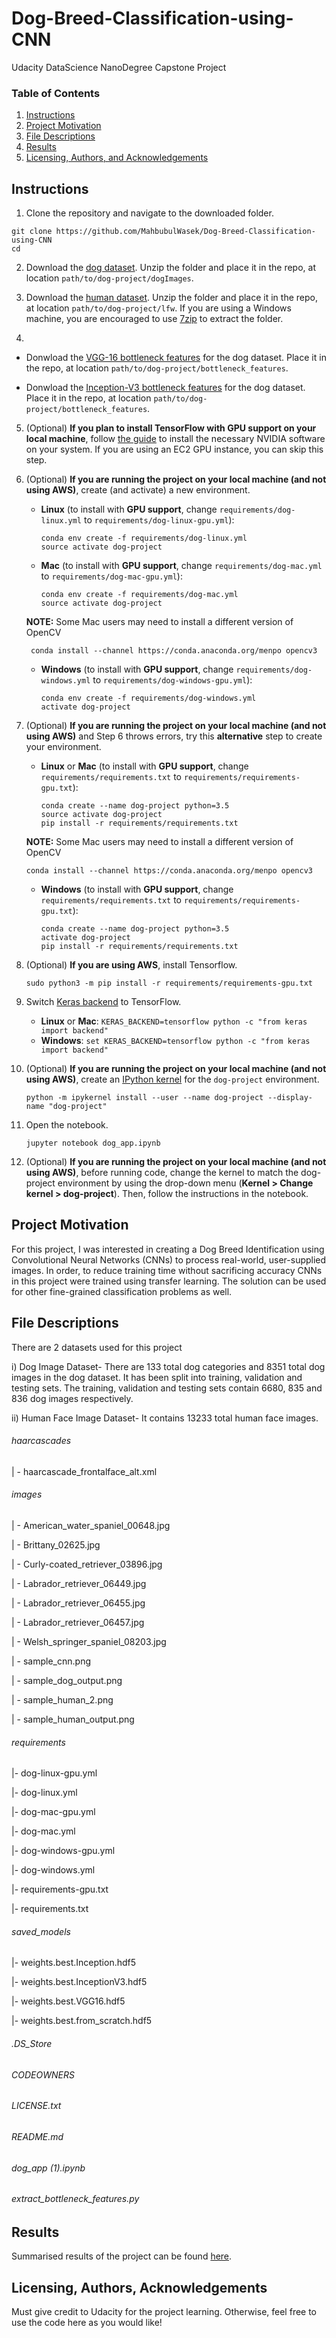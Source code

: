 # Dog-Breed-Classification-using-CNN
Udacity DataScience NanoDegree Capstone Project

### Table of Contents

1. [Instructions](#instructions)
2. [Project Motivation](#motivation)
3. [File Descriptions](#files)
4. [Results](#results)
5. [Licensing, Authors, and Acknowledgements](#licensing)

## Instructions <a name="instructions"></a>



1. Clone the repository and navigate to the downloaded folder.
```	
git clone https://github.com/MahbubulWasek/Dog-Breed-Classification-using-CNN
cd 
```

2. Download the [dog dataset](https://s3-us-west-1.amazonaws.com/udacity-aind/dog-project/dogImages.zip).  Unzip the folder and place it in the repo, at location `path/to/dog-project/dogImages`. 

3. Download the [human dataset](https://s3-us-west-1.amazonaws.com/udacity-aind/dog-project/lfw.zip).  Unzip the folder and place it in the repo, at location `path/to/dog-project/lfw`.  If you are using a Windows machine, you are encouraged to use [7zip](http://www.7-zip.org/) to extract the folder. 

4. 
- Donwload the [VGG-16 bottleneck features](https://s3-us-west-1.amazonaws.com/udacity-aind/dog-project/DogVGG16Data.npz) for the dog dataset.  Place it in the repo, at location `path/to/dog-project/bottleneck_features`.

- Donwload the [Inception-V3 bottleneck features](https://s3-us-west-1.amazonaws.com/udacity-aind/dog-project/DogInceptionV3Data.npz) for the dog dataset.  Place it in the repo, at location `path/to/dog-project/bottleneck_features`.


5. (Optional) __If you plan to install TensorFlow with GPU support on your local machine__, follow [the guide](https://www.tensorflow.org/install/) to install the necessary NVIDIA software on your system.  If you are using an EC2 GPU instance, you can skip this step.

6. (Optional) **If you are running the project on your local machine (and not using AWS)**, create (and activate) a new environment.

	- __Linux__ (to install with __GPU support__, change `requirements/dog-linux.yml` to `requirements/dog-linux-gpu.yml`): 
	  ```
	  conda env create -f requirements/dog-linux.yml
	  source activate dog-project
	  ```  
	- __Mac__ (to install with __GPU support__, change `requirements/dog-mac.yml` to `requirements/dog-mac-gpu.yml`): 
	  ```
	  conda env create -f requirements/dog-mac.yml
	  source activate dog-project
	  ```  
	**NOTE:** Some Mac users may need to install a different version of OpenCV
	  ```
	   conda install --channel https://conda.anaconda.org/menpo opencv3
	  ```
	- __Windows__ (to install with __GPU support__, change `requirements/dog-windows.yml` to `requirements/dog-windows-gpu.yml`):  
	  ```
	  conda env create -f requirements/dog-windows.yml
	  activate dog-project
	  ```

7. (Optional) **If you are running the project on your local machine (and not using AWS)** and Step 6 throws errors, try this __alternative__ step to create your environment.

	- __Linux__ or __Mac__ (to install with __GPU support__, change `requirements/requirements.txt` to `requirements/requirements-gpu.txt`): 
	  ```
	  conda create --name dog-project python=3.5
	  source activate dog-project
	  pip install -r requirements/requirements.txt
	  ```
	**NOTE:** Some Mac users may need to install a different version of OpenCV
	  ```
	  conda install --channel https://conda.anaconda.org/menpo opencv3
	  ```
	- __Windows__ (to install with __GPU support__, change `requirements/requirements.txt` to `requirements/requirements-gpu.txt`):  
	  ```
	  conda create --name dog-project python=3.5
	  activate dog-project
	  pip install -r requirements/requirements.txt
	  ```
	
8. (Optional) **If you are using AWS**, install Tensorflow.
    ```
    sudo python3 -m pip install -r requirements/requirements-gpu.txt
    ```
	
9. Switch [Keras backend](https://keras.io/backend/) to TensorFlow.
	- __Linux__ or __Mac__: 
		  ```
		  KERAS_BACKEND=tensorflow python -c "from keras import backend"
		  ```
	- __Windows__: 
		  ```
		  set KERAS_BACKEND=tensorflow
		  python -c "from keras import backend"
		  ```

10. (Optional) **If you are running the project on your local machine (and not using AWS)**, create an [IPython kernel](http://ipython.readthedocs.io/en/stable/install/kernel_install.html) for the `dog-project` environment. 
    ```
    python -m ipykernel install --user --name dog-project --display-name "dog-project"
    ```

11. Open the notebook.
    ```
    jupyter notebook dog_app.ipynb
    ```

12. (Optional) **If you are running the project on your local machine (and not using AWS)**, before running code, change the kernel to match the dog-project environment by using the drop-down menu (**Kernel > Change kernel > dog-project**). Then, follow the instructions in the notebook.


## Project Motivation<a name="motivation"></a>

For this project, I was interested in creating a Dog Breed Identification using Convolutional Neural Networks (CNNs) to process real-world, user-supplied images. In order, to reduce training time without sacrificing accuracy CNNs in this project were trained using transfer learning. The solution can be used for other fine-grained classification problems as well.


## File Descriptions <a name="files"></a>

There are 2 datasets used for this project

i) Dog Image Dataset- 	There are 133 total dog categories and 8351 total dog images in the dog dataset. It has been split into training, validation and testing sets. The training, validation and testing sets contain 6680, 835 and 836 dog images respectively.

ii) Human Face Image Dataset- It contains 13233 total human face images.



###### haarcascades

| - haarcascade_frontalface_alt.xml

###### images

| - American_water_spaniel_00648.jpg

| - Brittany_02625.jpg

| - Curly-coated_retriever_03896.jpg

| - Labrador_retriever_06449.jpg

| - Labrador_retriever_06455.jpg

| - Labrador_retriever_06457.jpg

| - Welsh_springer_spaniel_08203.jpg

| - sample_cnn.png

| - sample_dog_output.png

| - sample_human_2.png

| - sample_human_output.png

###### requirements

|- dog-linux-gpu.yml

|- dog-linux.yml

|- dog-mac-gpu.yml

|- dog-mac.yml

|- dog-windows-gpu.yml

|- dog-windows.yml

|- requirements-gpu.txt

|- requirements.txt

###### saved_models

|- weights.best.Inception.hdf5

|- weights.best.InceptionV3.hdf5

|- weights.best.VGG16.hdf5

|- weights.best.from_scratch.hdf5

###### .DS_Store

###### CODEOWNERS

###### LICENSE.txt

###### README.md

###### dog_app (1).ipynb

###### extract_bottleneck_features.py

## Results<a name="results"></a>

Summarised results of the project can be found [here](https://mwase009.medium.com/is-it-a-human-or-a-dog-b7e5732d61f2).

## Licensing, Authors, Acknowledgements<a name="licensing"></a>

Must give credit to Udacity for the project learning.  Otherwise, feel free to use the code here as you would like! 
